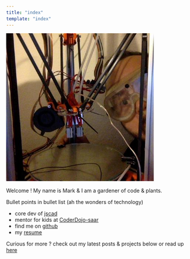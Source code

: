 ```yaml
---
title: "index"
template: "index"
---
```



![peek-a-printer](/assets/img/mememe.jpg "peek-a-printer")

Welcome !
My name is Mark & I am a gardener of code & plants.

Bullet points in bullet list (ah the wonders of technology)
* core dev of [jscad](https://openjscad.org/)
* mentor for kids at [CoderDojo-saar](http://coderdojo-saar.de/)
* find me on [github](https://github.com/kaosat-dev)
* my [resume](/pages/resume-en.html)  

Curious for more ? check out my latest posts & projects below or read up [here]('/pages/about')